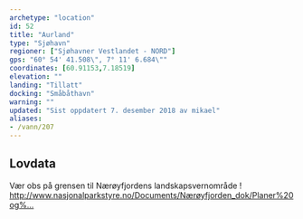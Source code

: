 ```yaml
---
archetype: "location"
id: 52
title: "Aurland"
type: "Sjøhavn"
regioner: ["Sjøhavner Vestlandet - NORD"]
gps: "60° 54' 41.508\", 7° 11' 6.684\""
coordinates: [60.91153,7.18519]
elevation: ""
landing: "Tillatt"
docking: "Småbåthavn"
warning: ""
updated: "Sist oppdatert 7. desember 2018 av mikael"
aliases:
- /vann/207
---
```




## Lovdata

Vær obs på grensen til Nærøyfjordens landskapsvernområde !\
http://www.nasjonalparkstyre.no/Documents/Nærøyfjorden_dok/Planer%20og%…
